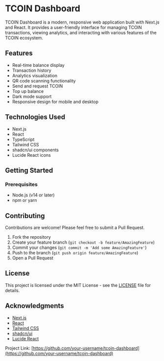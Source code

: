 
# TCOIN Dashboard

TCOIN Dashboard is a modern, responsive web application built with Next.js and React. It provides a user-friendly interface for managing TCOIN transactions, viewing analytics, and interacting with various features of the TCOIN ecosystem.

## Features

- Real-time balance display
- Transaction history
- Analytics visualization
- QR code scanning functionality
- Send and request TCOIN
- Top up balance
- Dark mode support
- Responsive design for mobile and desktop

## Technologies Used

- Next.js
- React
- TypeScript
- Tailwind CSS
- shadcn/ui components
- Lucide React icons

## Getting Started

### Prerequisites

- Node.js (v14 or later)
- npm or yarn


## Contributing

Contributions are welcome! Please feel free to submit a Pull Request.

1. Fork the repository
2. Create your feature branch (`git checkout -b feature/AmazingFeature`)
3. Commit your changes (`git commit -m 'Add some AmazingFeature'`)
4. Push to the branch (`git push origin feature/AmazingFeature`)
5. Open a Pull Request

## License

This project is licensed under the MIT License - see the [LICENSE](https://opensource.org/license/mit) file for details.

## Acknowledgments

- [Next.js](https://nextjs.org/)
- [React](https://reactjs.org/)
- [Tailwind CSS](https://tailwindcss.com/)
- [shadcn/ui](https://ui.shadcn.com/)
- [Lucide React](https://lucide.dev/)


Project Link: [https://github.com/your-username/tcoin-dashboard](https://github.com/your-username/tcoin-dashboard)
